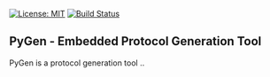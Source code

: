 [![License: MIT](https://img.shields.io/badge/License-MIT-yellow.svg)](https://opensource.org/licenses/MIT)  [![Build Status](https://travis-ci.org/SchrodingersGat/PyGen.svg?branch=master)](https://travis-ci.org/SchrodingersGat/PyGen)

## PyGen - Embedded Protocol Generation Tool

PyGen is a protocol generation tool ..

